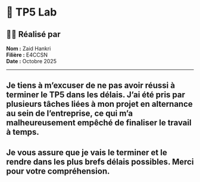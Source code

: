 # 🧠 TP5 Lab 

## 👨‍💻 Réalisé par
**Nom :** Zaid Hankri  
**Filière :** E4CCSN  
**Date :** Octobre 2025  

---

## Je tiens à m’excuser de ne pas avoir réussi à terminer le TP5 dans les délais. J’ai été pris par plusieurs tâches liées à mon projet en alternance au sein de l’entreprise, ce qui m’a malheureusement empêché de finaliser le travail à temps.  
## Je vous assure que je vais le terminer et le rendre dans les plus brefs délais possibles. Merci pour votre compréhension.

